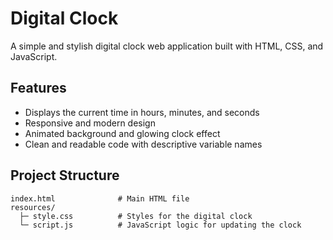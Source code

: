 # Digital Clock

A simple and stylish digital clock web application built with HTML, CSS, and JavaScript.

## Features
- Displays the current time in hours, minutes, and seconds
- Responsive and modern design
- Animated background and glowing clock effect
- Clean and readable code with descriptive variable names

## Project Structure
```
index.html              # Main HTML file
resources/
  ├─ style.css          # Styles for the digital clock
  └─ script.js          # JavaScript logic for updating the clock
```